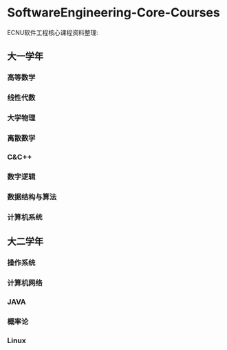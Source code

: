 # SoftwareEngineering-Core-Courses
ECNU软件工程核心课程资料整理:

## 大一学年

### 高等数学
### 线性代数
### 大学物理
### 离散数学
### C&C++
### 数字逻辑
### 数据结构与算法
### 计算机系统

## 大二学年

### 操作系统
### 计算机网络
### JAVA
### 概率论
### Linux

